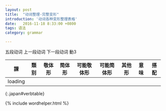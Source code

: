 ```yaml
---
layout: post
title:  "动词整理-完整变形"
introduction: '动词各种变形整理表格'
date:   2016-11-18 8:33:00 +0800
tags: 语法
category: grammar

---
```


<span class="verb1">五段动词</span>
<span class="verb2-1">上一段动词</span>
<span class="verb2-2">下一段动词</span>
<span class="verb3">動3</span>

| 課      | 類别 | 敬体形 | 简体形 | 可能敬体形 | 可能简体形 | 其他形 | 意味 | 搭配 |
| --      | ---  | ------ | ------ | ------     | ------     | ------ | ---- | ---- |
| loading |
{:.japan#verbtable}

{% include wordhelper.html %}

<script>
$(document).ready(function() {
  $.ajax('/verb.json', { dataType: "json" })
    .done(function (data) {
      var d = wordhelper.parseverbdata(data);
      wordhelper.initTable(d, $('#verbtable'),
        [ "lesson",
          "pos",
          "respect",
          "simple",
          "kanourespect",
          "kanousimple",
          "other",
          "desclinks",
          "idioms"]);

      $('td').each(function() {
        $(this).html(japanruby($(this).html()));
      });
    });
  settheme("bootstrap", false);
});
</script>


